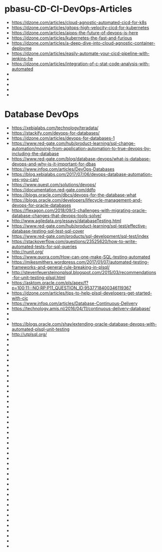 # pbasu-CD-CI-DevOps-Articles

* https://dzone.com/articles/cloud-agnostic-automated-cicd-for-k8s
* https://dzone.com/articles/gitops-high-velocity-cicd-for-kubernetes
* https://dzone.com/articles/aiops-the-future-of-devops-is-here
* https://dzone.com/articles/kubernetes-the-fast-and-furious
* https://dzone.com/articles/a-deep-dive-into-cloud-agnostic-container-deployme
* https://dzone.com/articles/easily-automate-your-cicd-pipeline-with-jenkins-he
* https://dzone.com/articles/integration-of-c-stat-code-analysis-with-automated
* 
* 
* 
* 
* 

# Database DevOps
* https://xebialabs.com/technology/teradata/
* https://stackify.com/devops-for-databases/
* https://dzone.com/articles/devops-for-databases-1
* https://www.red-gate.com/hub/product-learning/sql-change-automation/moving-from-application-automation-to-true-devops-by-including-the-database
* https://www.red-gate.com/blog/database-devops/what-is-database-devops-and-why-is-it-important-for-dbas
* https://www.infoq.com/articles/DevOps-Databases
* https://blog.xebialabs.com/2017/07/06/devops-database-automation-yes-you-can/
* https://www.quest.com/solutions/devops/
* https://documentation.red-gate.com/ddfo
* https://blogs.oracle.com/dbcs/devops-for-the-database-what
* https://blogs.oracle.com/developers/lifecycle-management-and-devops-for-oracle-databases
* https://flexagon.com/2018/09/3-challenges-with-migrating-oracle-database-changes-that-devops-tools-solve/
* http://www.agiledata.org/essays/databaseTesting.html
* https://www.red-gate.com/hub/product-learning/sql-test/effective-database-testing-sql-test-sql-cover
* https://www.red-gate.com/products/sql-development/sql-test/index
* https://stackoverflow.com/questions/23525620/how-to-write-automated-tests-for-sql-queries
* http://nunit.org/
* https://www.quora.com/How-can-one-make-SQL-testing-automated
* https://mikesmithers.wordpress.com/2017/01/07/automated-testing-frameworks-and-general-rule-breaking-in-plsql/
* http://stevenfeuersteinonplsql.blogspot.com/2015/03/recommendations-for-unit-testing-plsql.html
* https://asktom.oracle.com/pls/apex/f?p=100:11:::NO:RP:P11_QUESTION_ID:9537718400346119367
* https://dzone.com/articles/tips-to-help-plsql-developers-get-started-with-cic
* https://www.infoq.com/articles/Database-Continuous-Delivery
* https://technology.amis.nl/2016/04/11/continuous-delivery-database/
* 
* 
* https://blogs.oracle.com/shay/extending-oracle-database-devops-with-automated-plsql-unit-testing
* http://utplsql.org/
* 
* 
* 
* 
* 
* 
* 
* 
* 
* 
* 
* 
* 
* 
* 
* 
* 
* 
* 
* 
* 
* 
* 
* 
* 
* 
* 
* 
* 
* 
* 
* 
* 
* 
* 
* 
* 
* 
* 
* 
* 
